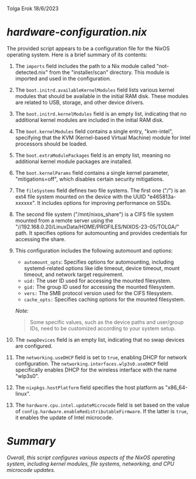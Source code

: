 Tolga Erok
18/6/2023

# *hardware-configuration.nix*

The provided script appears to be a configuration file for the NixOS operating system. Here is a brief summary of its contents:

1. The `imports` field includes the path to a Nix module called "not-detected.nix" from the "installer/scan" directory. This module is imported and used in the configuration.
2. The `boot.initrd.availableKernelModules` field lists various kernel modules that should be available in the initial RAM disk. These modules are related to USB, storage, and other device drivers.
3. The `boot.initrd.kernelModules` field is an empty list, indicating that no additional kernel modules are included in the initial RAM disk.
4. The `boot.kernelModules` field contains a single entry, "kvm-intel", specifying that the KVM (Kernel-based Virtual Machine) module for Intel processors should be loaded.
5. The `boot.extraModulePackages` field is an empty list, meaning no additional kernel module packages are installed.
6. The `boot.kernelParams` field contains a single kernel parameter, "mitigations=off", which disables certain security mitigations.
7. The `fileSystems` field defines two file systems. The first one ("/") is an ext4 file system mounted on the device with the UUID "e465813a-xxxxxx". It includes options for improving performance on SSDs.
8. The second file system ("/mnt/nixos_share") is a CIFS file system mounted from a remote server using the "//192.168.0.20/LinuxData/HOME/PROFILES/NIXOS-23-05/TOLGA/" path. It specifies options for automounting and provides credentials for accessing the share.
9.   This configuration includes the following automount and options:

     - `automount_opts`: Specifies options for automounting, including systemd-related options like idle timeout, device timeout, mount timeout, and network target requirement.
     - `uid:` The user ID used for accessing the mounted filesystem.
     - `gid:` The group ID used for accessing the mounted filesystem.
     - `vers:` The SMB protocol version used for the CIFS filesystem.
     - `cache_opts:` Specifies caching options for the mounted filesystem.

      *Note:* 
     > Some specific values, such as the device paths and user/group IDs, need to be customized according to your system setup.

10. The `swapDevices` field is an empty list, indicating that no swap devices are configured.
11. The `networking.useDHCP` field is set to `true`, enabling DHCP for network configuration. The `networking.interfaces.wlp3s0.useDHCP` field specifically enables DHCP for the wireless interface with the name "wlp3s0".
12. The `nixpkgs.hostPlatform` field specifies the host platform as "x86_64-linux".
13. The `hardware.cpu.intel.updateMicrocode` field is set based on the value of `config.hardware.enableRedistributableFirmware`. If the latter is `true`, it enables the update of Intel microcode.

# *Summary*
*Overall, this script configures various aspects of the NixOS operating system, including kernel modules, file systems, networking, and CPU microcode updates.*

[^note]:

